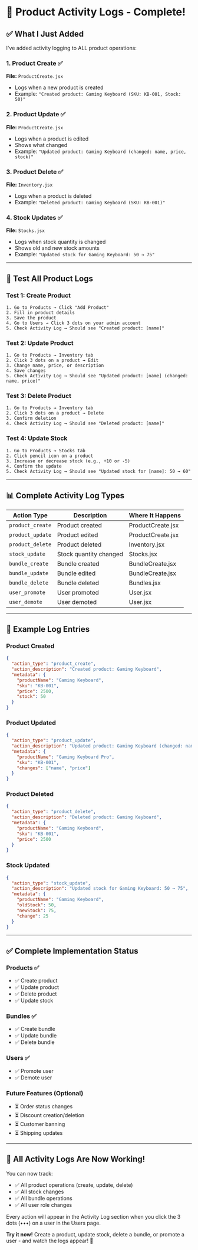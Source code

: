 # 🎉 Product Activity Logs - Complete!

## ✅ What I Just Added

I've added activity logging to ALL product operations:

### 1. **Product Create** ✅
**File:** `ProductCreate.jsx`
- Logs when a new product is created
- Example: `"Created product: Gaming Keyboard (SKU: KB-001, Stock: 50)"`

### 2. **Product Update** ✅
**File:** `ProductCreate.jsx`
- Logs when a product is edited
- Shows what changed
- Example: `"Updated product: Gaming Keyboard (changed: name, price, stock)"`

### 3. **Product Delete** ✅
**File:** `Inventory.jsx`
- Logs when a product is deleted
- Example: `"Deleted product: Gaming Keyboard (SKU: KB-001)"`

### 4. **Stock Updates** ✅
**File:** `Stocks.jsx`
- Logs when stock quantity is changed
- Shows old and new stock amounts
- Example: `"Updated stock for Gaming Keyboard: 50 → 75"`

---

## 🧪 Test All Product Logs

### Test 1: Create Product
```
1. Go to Products → Click "Add Product"
2. Fill in product details
3. Save the product
4. Go to Users → Click 3 dots on your admin account
5. Check Activity Log → Should see "Created product: [name]"
```

### Test 2: Update Product
```
1. Go to Products → Inventory tab
2. Click 3 dots on a product → Edit
3. Change name, price, or description
4. Save changes
5. Check Activity Log → Should see "Updated product: [name] (changed: name, price)"
```

### Test 3: Delete Product
```
1. Go to Products → Inventory tab
2. Click 3 dots on a product → Delete
3. Confirm deletion
4. Check Activity Log → Should see "Deleted product: [name]"
```

### Test 4: Update Stock
```
1. Go to Products → Stocks tab
2. Click pencil icon on a product
3. Increase or decrease stock (e.g., +10 or -5)
4. Confirm the update
5. Check Activity Log → Should see "Updated stock for [name]: 50 → 60"
```

---

## 📊 Complete Activity Log Types

| Action Type | Description | Where It Happens |
|------------|-------------|------------------|
| `product_create` | Product created | ProductCreate.jsx |
| `product_update` | Product edited | ProductCreate.jsx |
| `product_delete` | Product deleted | Inventory.jsx |
| `stock_update` | Stock quantity changed | Stocks.jsx |
| `bundle_create` | Bundle created | BundleCreate.jsx |
| `bundle_update` | Bundle edited | BundleCreate.jsx |
| `bundle_delete` | Bundle deleted | Bundles.jsx |
| `user_promote` | User promoted | User.jsx |
| `user_demote` | User demoted | User.jsx |

---

## 📝 Example Log Entries

### Product Created
```json
{
  "action_type": "product_create",
  "action_description": "Created product: Gaming Keyboard",
  "metadata": {
    "productName": "Gaming Keyboard",
    "sku": "KB-001",
    "price": 2500,
    "stock": 50
  }
}
```

### Product Updated
```json
{
  "action_type": "product_update",
  "action_description": "Updated product: Gaming Keyboard (changed: name, price)",
  "metadata": {
    "productName": "Gaming Keyboard Pro",
    "sku": "KB-001",
    "changes": ["name", "price"]
  }
}
```

### Product Deleted
```json
{
  "action_type": "product_delete",
  "action_description": "Deleted product: Gaming Keyboard",
  "metadata": {
    "productName": "Gaming Keyboard",
    "sku": "KB-001",
    "price": 2500
  }
}
```

### Stock Updated
```json
{
  "action_type": "stock_update",
  "action_description": "Updated stock for Gaming Keyboard: 50 → 75",
  "metadata": {
    "productName": "Gaming Keyboard",
    "oldStock": 50,
    "newStock": 75,
    "change": 25
  }
}
```

---

## ✅ Complete Implementation Status

### Products ✅
- ✅ Create product
- ✅ Update product
- ✅ Delete product
- ✅ Update stock

### Bundles ✅
- ✅ Create bundle
- ✅ Update bundle
- ✅ Delete bundle

### Users ✅
- ✅ Promote user
- ✅ Demote user

### Future Features (Optional)
- ⏳ Order status changes
- ⏳ Discount creation/deletion
- ⏳ Customer banning
- ⏳ Shipping updates

---

## 🎯 All Activity Logs Are Now Working!

You can now track:
- ✅ All product operations (create, update, delete)
- ✅ All stock changes
- ✅ All bundle operations
- ✅ All user role changes

Every action will appear in the Activity Log section when you click the 3 dots (•••) on a user in the Users page.

**Try it now!** Create a product, update stock, delete a bundle, or promote a user - and watch the logs appear! 🚀
